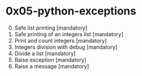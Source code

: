 # 0x05-python-exceptions

0. Safe list printing [mandatory]
1. Safe printing of an integers list [mandatory]
2. Print and count integers [mandatory]
3. Integers division with debug [mandatory]
4. Divide a list [mandatory]
5. Raise exception [mandatory]
6. Raise a message [mandatory]
